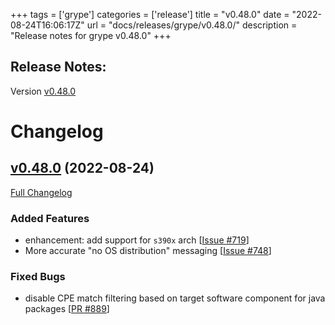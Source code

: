 +++
tags = ['grype']
categories = ['release']
title = "v0.48.0"
date = "2022-08-24T16:06:17Z"
url = "docs/releases/grype/v0.48.0/"
description = "Release notes for grype v0.48.0"
+++

## Release Notes:
Version [v0.48.0](https://github.com/anchore/grype/releases/tag/v0.48.0)

# Changelog

## [v0.48.0](https://github.com/anchore/grype/tree/v0.48.0) (2022-08-24)

[Full Changelog](https://github.com/anchore/grype/compare/v0.47.0...v0.48.0)

### Added Features

- enhancement: add support for `s390x` arch [[Issue #719](https://github.com/anchore/grype/issues/719)]
- More accurate "no OS distribution" messaging [[Issue #748](https://github.com/anchore/grype/issues/748)]

### Fixed Bugs
- disable CPE match filtering based on target software component for java packages [[PR #889](https://github.com/anchore/grype/pull/889)]
